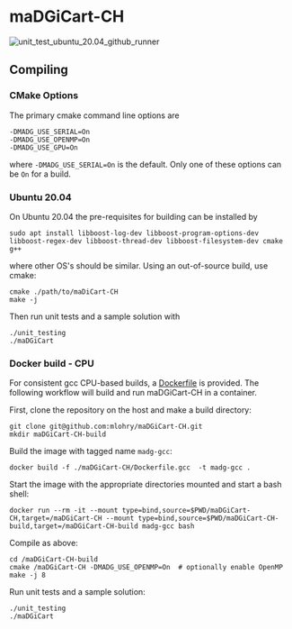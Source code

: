 # maDGiCart-CH

![unit_test_ubuntu_20.04_github_runner](https://github.com/mlohry/maDGiCart-CH/actions/workflows/unit_test_github_runner.yml/badge.svg?branch=master)

## Compiling

### CMake Options

The primary cmake command line options are

    -DMADG_USE_SERIAL=On
    -DMADG_USE_OPENMP=On
    -DMADG_USE_GPU=On

where `-DMADG_USE_SERIAL=On` is the default. Only one of these options can be `On` for a build.


### Ubuntu 20.04

On Ubuntu 20.04 the pre-requisites for building can be installed by

    sudo apt install libboost-log-dev libboost-program-options-dev libboost-regex-dev libboost-thread-dev libboost-filesystem-dev cmake g++

where other OS's should be similar. Using an out-of-source build, use cmake:

    cmake ./path/to/maDiCart-CH
    make -j

Then run unit tests and a sample solution with

    ./unit_testing
    ./maDGiCart


### Docker build - CPU

For consistent gcc CPU-based builds, a [Dockerfile](Dockerfile.gcc) is provided. The following workflow will build and run maDGiCart-CH in a container.

First, clone the repository on the host and make a build directory:

    git clone git@github.com:mlohry/maDGiCart-CH.git
    mkdir maDGiCart-CH-build

Build the image with tagged name `madg-gcc`:

    docker build -f ./maDGiCart-CH/Dockerfile.gcc  -t madg-gcc .

Start the image with the appropriate directories mounted and start a bash shell:

    docker run --rm -it --mount type=bind,source=$PWD/maDGiCart-CH,target=/maDGiCart-CH --mount type=bind,source=$PWD/maDGiCart-CH-build,target=/maDGiCart-CH-build madg-gcc bash

Compile as above:

    cd /maDGiCart-CH-build
    cmake /maDGiCart-CH -DMADG_USE_OPENMP=On  # optionally enable OpenMP
    make -j 8

Run unit tests and a sample solution:

    ./unit_testing
    ./maDGiCart
